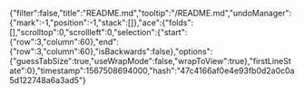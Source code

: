 {"filter":false,"title":"README.md","tooltip":"/README.md","undoManager":{"mark":-1,"position":-1,"stack":[]},"ace":{"folds":[],"scrolltop":0,"scrollleft":0,"selection":{"start":{"row":3,"column":60},"end":{"row":3,"column":60},"isBackwards":false},"options":{"guessTabSize":true,"useWrapMode":false,"wrapToView":true},"firstLineState":0},"timestamp":1567508694000,"hash":"47c4166af0e4e93fb0d2a0c0a5d122748a6a3ad5"}